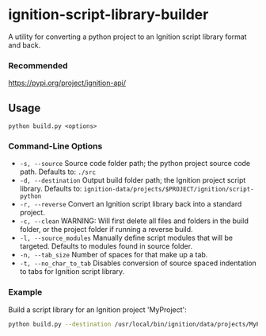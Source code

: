 # ignition-script-library-builder

A utility for converting a python project to an Ignition script library format and back.

### Recommended
https://pypi.org/project/ignition-api/

## Usage
```
python build.py <options>
```
### Command-Line Options

- `-s, --source` Source code folder path; the python project source code path. Defaults to: `./src`
- `-d, --destination` Output build folder path; the Ignition project script library. Defaults to: `ignition-data/projects/$PROJECT/ignition/script-python`
- `-r, --reverse` Convert an Ignition script library back into a standard project.
- `-c, --clean` WARNING: Will first delete all files and folders in the build folder, or the project folder if running a reverse build.
- `-l, --source_modules` Manually define script modules that will be targeted. Defaults to modules found in source folder.
- `-n, --tab_size` Number of spaces for that make up a tab.
- `-t, --no_char_to_tab` Disables conversion of source spaced indentation to tabs for Ignition script library.


### Example

Build a script library for an Ignition project 'MyProject':

```bash
python build.py --destination /usr/local/bin/ignition/data/projects/MyProject/ignition/script-python
```
